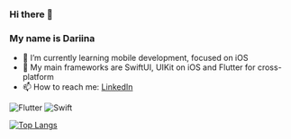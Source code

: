 ### Hi there 👋

### My name is Dariina

- 🌱 I’m currently learning mobile development, focused on iOS
- 📱 My main frameworks are SwiftUI, UIKit on iOS and Flutter for cross-platform
- 📫 How to reach me: [LinkedIn](https://www.linkedin.com/in/daryna-parena-417ab31b4/)

![Flutter](https://img.shields.io/badge/Flutter-02569B?style=for-the-badge&logo=flutter&logoColor=white)
![Swift](https://img.shields.io/badge/Swift-FA7343?style=for-the-badge&logo=swift&logoColor=white)

[![Top Langs](https://github-readme-stats.vercel.app/api/top-langs/?username=owldarlyn)](https://github.com/anuraghazra/github-readme-stats)
